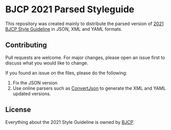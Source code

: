 # BJCP 2021 Parsed Styleguide

This repository was created mainly to distribute the parsed version of [2021 BJCP Style Guideline](https://www.bjcp.org/bjcp-style-guidelines/) in JSON, XML and YAML formats.

## Contributing

Pull requests are welcome. For major changes, please open an issue first to discuss what you would like to change.

If you found an issue on the files, please do the following:

1. Fix the JSON version
2. Use online parsers such as [ConvertJson](https://www.convertjson.com/json-to-xml.htm) to generate the XML and YAML updated versions.

## License

Everything about the 2021 Style Guideline is owned by [BJCP](http://bjcp.org).
